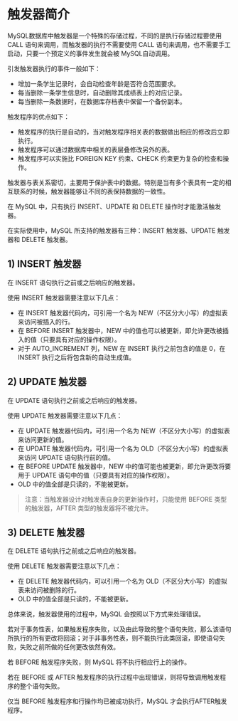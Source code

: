 # 触发器简介

MySQL数据库中触发器是一个特殊的存储过程，不同的是执行存储过程要使用 CALL 语句来调用，而触发器的执行不需要使用 CALL 语句来调用，也不需要手工启动，只要一个预定义的事件发生就会被 MySQL自动调用。

 引发触发器执行的事件一般如下：

*  增加一条学生记录时，会自动检查年龄是否符合范围要求。
*  每当删除一条学生信息时，自动删除其成绩表上的对应记录。
*  每当删除一条数据时，在数据库存档表中保留一个备份副本。

 触发程序的优点如下：

*  触发程序的执行是自动的，当对触发程序相关表的数据做出相应的修改后立即执行。
*  触发程序可以通过数据库中相关的表层叠修改另外的表。
*  触发程序可以实施比 FOREIGN KEY 约束、CHECK 约束更为复杂的检查和操作。

 触发器与表关系密切，主要用于保护表中的数据。特别是当有多个表具有一定的相互联系的时候，触发器能够让不同的表保持数据的一致性。

 在 MySQL 中，只有执行 INSERT、UPDATE 和 DELETE 操作时才能激活触发器。

 在实际使用中，MySQL 所支持的触发器有三种：INSERT 触发器、UPDATE 触发器和 DELETE 触发器。

##  1\) INSERT 触发器

 在 INSERT 语句执行之前或之后响应的触发器。

 使用 INSERT 触发器需要注意以下几点：

*  在 INSERT 触发器代码内，可引用一个名为 NEW（不区分大小写）的虚拟表来访问被插入的行。
*  在 BEFORE INSERT 触发器中，NEW 中的值也可以被更新，即允许更改被插入的值（只要具有对应的操作权限）。
*  对于 AUTO\_INCREMENT 列，NEW 在 INSERT 执行之前包含的值是 0，在 INSERT 执行之后将包含新的自动生成值。

##  2\) UPDATE 触发器

 在 UPDATE 语句执行之前或之后响应的触发器。

 使用 UPDATE 触发器需要注意以下几点：

*  在 UPDATE 触发器代码内，可引用一个名为 NEW（不区分大小写）的虚拟表来访问更新的值。
*  在 UPDATE 触发器代码内，可引用一个名为 OLD（不区分大小写）的虚拟表来访问 UPDATE 语句执行前的值。
*  在 BEFORE UPDATE 触发器中，NEW 中的值可能也被更新，即允许更改将要用于 UPDATE 语句中的值（只要具有对应的操作权限）。
*  OLD 中的值全部是只读的，不能被更新。

> 注意：当触发器设计对触发表自身的更新操作时，只能使用 BEFORE 类型的触发器，AFTER 类型的触发器将不被允许。

##  3\) DELETE 触发器

 在 DELETE 语句执行之前或之后响应的触发器。

 使用 DELETE 触发器需要注意以下几点：

*  在 DELETE 触发器代码内，可以引用一个名为 OLD（不区分大小写）的虚拟表来访问被删除的行。
*  OLD 中的值全部是只读的，不能被更新。

 总体来说，触发器使用的过程中，MySQL 会按照以下方式来处理错误。

 若对于事务性表，如果触发程序失败，以及由此导致的整个语句失败，那么该语句所执行的所有更改将回滚；对于非事务性表，则不能执行此类回滚，即使语句失败，失败之前所做的任何更改依然有效。

 若 BEFORE 触发程序失败，则 MySQL 将不执行相应行上的操作。

 若在 BEFORE 或 AFTER 触发程序的执行过程中出现错误，则将导致调用触发程序的整个语句失败。

 仅当 BEFORE 触发程序和行操作均已被成功执行，MySQL 才会执行AFTER触发程序。

